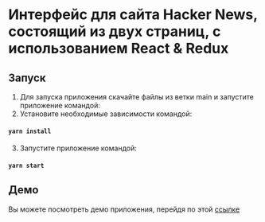 # Интерфейс для сайта Hacker News, состоящий из двух страниц, с использованием React & Redux

## Запуск 
1. Для запуска приложения скачайте файлы из ветки main и запустите приложение командой:
2. Установите необходимые зависимости командой:
#### `yarn install`
3. Запустите приложение командой: 
#### `yarn start`

## Демо
Вы можете посмотреть демо приложения, перейдя по этой [ссылке](https://donelv.github.io/hack_news)
